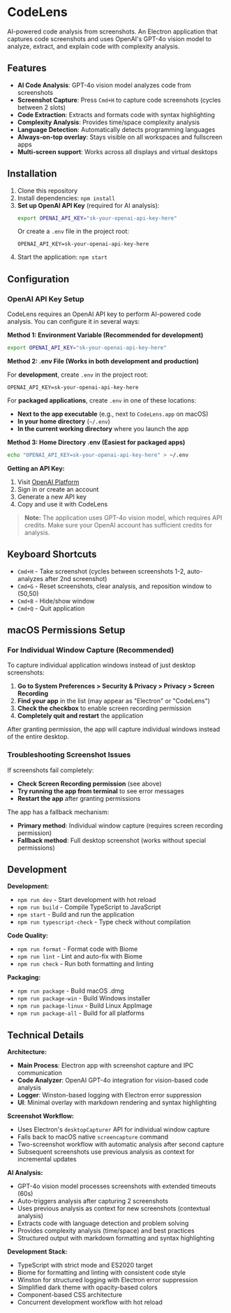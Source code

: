 # CodeLens

AI-powered code analysis from screenshots. An Electron application that captures code screenshots and uses OpenAI's GPT-4o vision model to analyze, extract, and explain code with complexity analysis.

## Features

- **AI Code Analysis**: GPT-4o vision model analyzes code from screenshots
- **Screenshot Capture**: Press `Cmd+H` to capture code screenshots (cycles between 2 slots)
- **Code Extraction**: Extracts and formats code with syntax highlighting
- **Complexity Analysis**: Provides time/space complexity analysis
- **Language Detection**: Automatically detects programming languages
- **Always-on-top overlay**: Stays visible on all workspaces and fullscreen apps
- **Multi-screen support**: Works across all displays and virtual desktops

## Installation

1. Clone this repository
2. Install dependencies: `npm install`
3. **Set up OpenAI API Key** (required for AI analysis):
   ```bash
   export OPENAI_API_KEY="sk-your-openai-api-key-here"
   ```
   Or create a `.env` file in the project root:
   ```
   OPENAI_API_KEY=sk-your-openai-api-key-here
   ```
4. Start the application: `npm start`

## Configuration

### OpenAI API Key Setup

CodeLens requires an OpenAI API key to perform AI-powered code analysis. You can configure it in several ways:

**Method 1: Environment Variable (Recommended for development)**
```bash
export OPENAI_API_KEY="sk-your-openai-api-key-here"
```

**Method 2: .env File (Works in both development and production)**

For **development**, create `.env` in the project root:
```
OPENAI_API_KEY=sk-your-openai-api-key-here
```

For **packaged applications**, create `.env` in one of these locations:
- **Next to the app executable** (e.g., next to `CodeLens.app` on macOS)
- **In your home directory** (`~/.env`)
- **In the current working directory** where you launch the app

**Method 3: Home Directory .env (Easiest for packaged apps)**
```bash
echo "OPENAI_API_KEY=sk-your-openai-api-key-here" > ~/.env
```

**Getting an API Key:**
1. Visit [OpenAI Platform](https://platform.openai.com/api-keys)
2. Sign in or create an account
3. Generate a new API key
4. Copy and use it with CodeLens

> **Note:** The application uses GPT-4o vision model, which requires API credits. Make sure your OpenAI account has sufficient credits for analysis.

## Keyboard Shortcuts

- `Cmd+H` - Take screenshot (cycles between screenshots 1-2, auto-analyzes after 2nd screenshot)
- `Cmd+G` - Reset screenshots, clear analysis, and reposition window to (50,50)
- `Cmd+B` - Hide/show window
- `Cmd+Q` - Quit application

## macOS Permissions Setup

### For Individual Window Capture (Recommended)

To capture individual application windows instead of just desktop screenshots:

1. **Go to System Preferences > Security & Privacy > Privacy > Screen Recording**
2. **Find your app** in the list (may appear as "Electron" or "CodeLens")
3. **Check the checkbox** to enable screen recording permission
4. **Completely quit and restart** the application

After granting permission, the app will capture individual windows instead of the entire desktop.

### Troubleshooting Screenshot Issues

If screenshots fail completely:

- **Check Screen Recording permission** (see above)
- **Try running the app from terminal** to see error messages
- **Restart the app** after granting permissions

The app has a fallback mechanism:
- **Primary method**: Individual window capture (requires screen recording permission)
- **Fallback method**: Full desktop screenshot (works without special permissions)

## Development

**Development:**
- `npm run dev` - Start development with hot reload
- `npm run build` - Compile TypeScript to JavaScript
- `npm start` - Build and run the application
- `npm run typescript-check` - Type check without compilation

**Code Quality:**
- `npm run format` - Format code with Biome
- `npm run lint` - Lint and auto-fix with Biome
- `npm run check` - Run both formatting and linting

**Packaging:**
- `npm run package` - Build macOS .dmg
- `npm run package-win` - Build Windows installer
- `npm run package-linux` - Build Linux AppImage
- `npm run package-all` - Build for all platforms

## Technical Details

**Architecture:**
- **Main Process**: Electron app with screenshot capture and IPC communication
- **Code Analyzer**: OpenAI GPT-4o integration for vision-based code analysis
- **Logger**: Winston-based logging with Electron error suppression
- **UI**: Minimal overlay with markdown rendering and syntax highlighting

**Screenshot Workflow:**
- Uses Electron's `desktopCapturer` API for individual window capture
- Falls back to macOS native `screencapture` command
- Two-screenshot workflow with automatic analysis after second capture
- Subsequent screenshots use previous analysis as context for incremental updates

**AI Analysis:**
- GPT-4o vision model processes screenshots with extended timeouts (60s)
- Auto-triggers analysis after capturing 2 screenshots
- Uses previous analysis as context for new screenshots (contextual analysis)
- Extracts code with language detection and problem solving
- Provides complexity analysis (time/space) and best practices
- Structured output with markdown formatting and syntax highlighting

**Development Stack:**
- TypeScript with strict mode and ES2020 target
- Biome for formatting and linting with consistent code style
- Winston for structured logging with Electron error suppression
- Simplified dark theme with opacity-based colors
- Component-based CSS architecture
- Concurrent development workflow with hot reload
